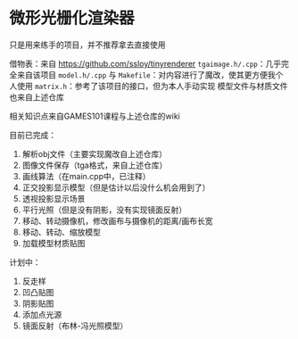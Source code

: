 # 微形光栅化渲染器

只是用来练手的项目，并不推荐拿去直接使用

借物表：来自 https://github.com/ssloy/tinyrenderer
`tgaimage.h/.cpp`：几乎完全来自该项目
`model.h/.cpp` 与 `Makefile`：对内容进行了魔改，使其更方便我个人使用
`matrix.h`：参考了该项目的接口，但为本人手动实现
模型文件与材质文件也来自上述仓库

相关知识点来自GAMES101课程与上述仓库的wiki

目前已完成：

1. 解析obj文件（主要实现魔改自上述仓库）
2. 图像文件保存（tga格式，来自上述仓库）
3. 画线算法（在main.cpp中，已注释）
4. 正交投影显示模型（但是估计以后没什么机会用到了）
5. 透视投影显示场景
6. 平行光照（但是没有阴影，没有实现镜面反射）
7. 移动、转动摄像机，修改画布与摄像机的距离/画布长宽
8. 移动、转动、缩放模型
9. 加载模型材质贴图

计划中：

1. 反走样
2. 凹凸贴图
3. 阴影贴图
4. 添加点光源
5. 镜面反射（布林-冯光照模型）